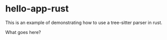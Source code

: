 # hello-app-rust

This is an example of demonstrating how to use a tree-sitter parser in rust.

What goes here?
